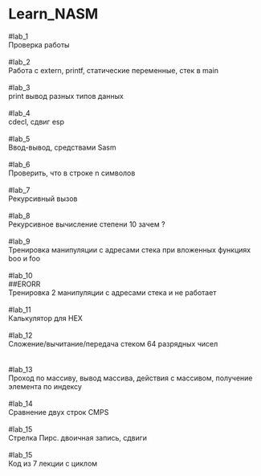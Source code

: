 # Learn_NASM

#lab_1 </br>
Проверка работы</br>
</br>
#lab_2 </br>
Работа с extern, printf, статические переменные, стек в main</br>
</br>
#lab_3 </br>
print вывод разных типов данных</br>
</br>
#lab_4 </br>
cdecl, сдвиг esp</br>
</br>
#lab_5 </br>
Ввод-вывод, средствами Sasm</br>
</br>
#lab_6 </br>
Проверить, что в строке n символов</br>
</br>
#lab_7 </br>
Рекурсивный вызов</br>
</br>
#lab_8 </br>
Рекурсивное вычисление степени 10 зачем ?</br>
</br>
#lab_9 </br>
Тренировка манипуляции с адресами стека при вложенных функциях boo и foo</br>
</br>
#lab_10 </br>
##ERORR</br>
Тренировка 2 манипуляции с адресами стека и не работает</br>
</br>
#lab_11 </br>
Калькулятор для HEX</br>
</br>
#lab_12 </br>
Сложение/вычитание/передача стеком 64 разрядных чисел</br>
</br>
</br>
#lab_13 </br>
Проход по массиву, вывод массива, действия с массивом, получение элемента по индексу</br>
</br>
#lab_14 </br>
Сравнение двух строк CMPS</br>
</br>
#lab_15 </br>
Стрелка Пирс. двоичная запись, сдвиги</br>
</br>
#lab_15 </br>
Код из 7 лекции с циклом</br>
</br>

